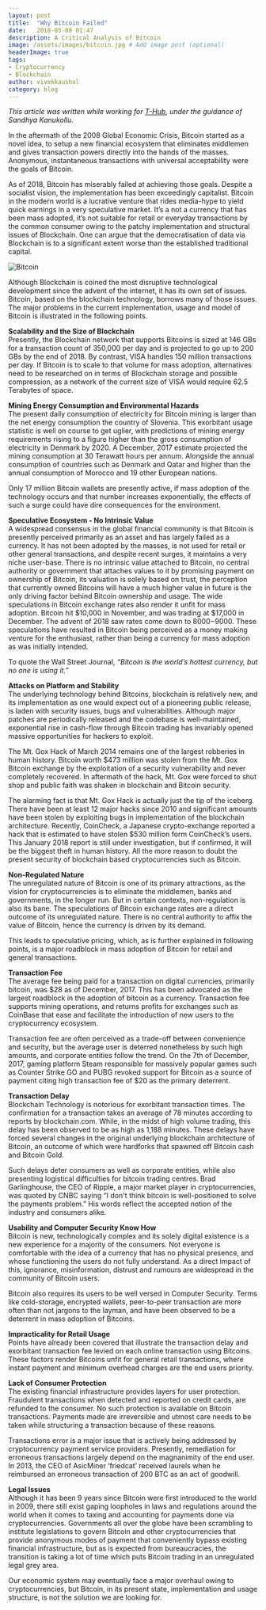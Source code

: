 ```yaml
---
layout: post
title:  "Why Bitcoin Failed"
date:   2018-05-08 01:47
description: A Critical Analysis of Bitcoin
image: /assets/images/bitcoin.jpg # Add image post (optional)
headerImage: true
tags: 
- Cryptocurrency
- Blockchain
author: vivekkaushal
category: blog
---
```


*This article was written while working for [T-Hub](https://t-hub.co), under the guidance of Sandhya Kanukollu.*

In the aftermath of the 2008 Global Economic Crisis, Bitcoin started as a novel idea, to setup a new financial ecosystem that eliminates middlemen and gives transaction powers directly into the hands of the masses. Anonymous, instantaneous transactions with universal acceptability were the goals of Bitcoin.

As of 2018, Bitcoin has miserably failed at achieving those goals. Despite a socialist vision, the implementation has been exceedingly capitalist. Bitcoin in the modern world is a lucrative venture that rides media-hype to yield quick earnings in a very speculative market. It’s a not a currency that has been mass adopted, it’s not suitable for retail or everyday transactions by the common consumer owing to the patchy implementation and structural issues of Blockchain. One can argue that the democratisation of data via Blockchain is to a significant extent worse than the established traditional capital.

![Bitcoin]({{site.url}}/assets/images/bitcoin-2.jpg)

Although Blockchain is coined the most disruptive technological development since the advent of the internet, it has its own set of issues. Bitcoin, based on the blockchain technology, borrows many of those issues. The major problems in the current implementation, usage and model of Bitcoin is illustrated in the following points.

**Scalability and the Size of Blockchain**  
Presently, the Blockchain network that supports Bitcoins is sized at 146 GBs for a transaction count of 350,000 per day and is projected to go up to 200 GBs by the end of 2018. By contrast, VISA handles 150 million transactions per day. If Bitcoin is to scale to that volume for mass adoption, alternatives need to be researched on in terms of Blockchain storage and possible compression, as a network of the current size of VISA would require 62.5 Terabytes of space.

**Mining Energy Consumption and Environmental Hazards**  
The present daily consumption of electricity for Bitcoin mining is larger than the net energy consumption the country of Slovenia. This exorbitant usage statistic is well on course to get uglier, with predictions of mining energy requirements rising to a figure higher than the gross consumption of electricity in Denmark by 2020. A December, 2017 estimate projected the mining consumption at 30 Terawatt hours per annum. Alongside the annual consumption of countries such as Denmark and Qatar and higher than the annual consumption of Morocco and 19 other European nations.

Only 17 million Bitcoin wallets are presently active, if mass adoption of the technology occurs and that number increases exponentially, the effects of such a surge could have dire consequences for the environment. 

**Speculative Ecosystem - No Intrinsic Value**  
A widespread consensus in the global financial community is that Bitcoin is presently perceived primarily as an asset and has largely failed as a currency. It has not been adopted by the masses, is not used for retail or other general transactions, and despite recent surges, it maintains a very niche user-base. There is no intrinsic value attached to Bitcoin, no central authority or government that attaches values to it by promising payment on ownership of Bitcoin, its valuation is solely based on trust, the perception that currently owned Bitcoins will have a much higher value in future is the only driving factor behind Bitcoin ownership and usage.
The wide speculations in Bitcoin exchange rates also render it unfit for mass adoption. Bitcoin hit $10,000 in November, and was trading at $17,000 in December. The advent of 2018 saw rates come down to $8000-$9000. These speculations have resulted in Bitcoin being perceived as a money making venture for the enthusiast, rather than being a currency for mass adoption as was initially intended.

To quote the Wall Street Journal,
*“Bitcoin is the world’s hottest currency, but no one is using it.”*


**Attacks on Platform and Stability**  
The underlying technology behind Bitcoins, blockchain is relatively new, and its implementation as one would expect out of a pioneering public release, is laden with security issues, bugs and vulnerabilities. Although major patches are periodically released and the codebase is well-maintained, exponential rise in cash-flow through Bitcoin trading has invariably opened massive opportunities for hackers to exploit.

The Mt. Gox Hack of March 2014 remains one of the largest robberies in human history. Bitcoin worth $473 million was stolen from the Mt. Gox Bitcoin exchange by the exploitation of a security vulnerability and never completely recovered. In aftermath of the hack, Mt. Gox were forced to shut shop and public faith was shaken in blockchain and Bitcoin security.

The alarming fact is that Mt. Gox Hack is actually just the tip of the iceberg. There have been at least 12 major hacks since 2010 and significant amounts have been stolen by exploiting bugs in implementation of the blockchain architecture. Recently, CoinCheck, a Japanese crypto-exchange reported a hack that is estimated to have stolen $530 million form CoinCheck’s users. This January 2018 report is still under investigation, but if confirmed, it will be the biggest theft in human history. All the more reason to doubt the present security of blockchain based cryptocurrencies such as Bitcoin.


**Non-Regulated Nature**  
The unregulated nature of Bitcoin is one of its primary attractions, as the vision for cryptocurrencies is to eliminate the middlemen, banks and governments, in the longer run. But in certain contexts, non-regulation is also its bane. The speculations of Bitcoin exchange rates are a direct outcome of its unregulated nature. There is no central authority to affix the value of Bitcoin, hence the currency is driven by its demand.

This leads to speculative pricing, which, as is further explained in following points, is a major roadblock in mass adoption of Bitcoin for retail and general transactions.


**Transaction Fee**  
The average fee being paid for a transaction on digital currencies, primarily bitcoin, was $28 as of December, 2017. This has been advocated as the largest roadblock in the adoption of bitcoin as a currency. Transaction fee supports mining operations, and returns profits for exchanges such as CoinBase that ease and facilitate the introduction of new users to the cryptocurrency ecosystem.

Transaction fee are often perceived as a trade-off between convenience and security, but the average user is deterred nonetheless by such high amounts, and corporate entities follow the trend. On the 7th of December, 2017, gaming platform Steam responsible for massively popular games such as Counter Strike GO and PUBG revoked support for Bitcoin as a source of payment citing high transaction fee of $20 as the primary deterrent.


**Transaction Delay**  
Blockchain Technology is notorious for exorbitant transaction times. The confirmation for a transaction takes an average of 78 minutes according to reports by blockchain.com. While, in the midst of high volume trading, this delay has been observed to be as high as 1,188 minutes. These delays have forced several changes in the original underlying blockchain architecture of Bitcoin, an outcome of which were hardforks that spawned off Bitcoin cash and Bitcoin Gold.

Such delays deter consumers as well as corporate entities, while also presenting logistical difficulties for bitcoin trading centres. Brad Garlinghouse, the CEO of Ripple, a major market player in cryptocurrencies, was quoted by CNBC saying “I don't think bitcoin is well-positioned to solve the payments problem.” His words reflect the accepted notion of the industry and consumers alike.


**Usability and Computer Security Know How**  
Bitcoin is new, technologically complex and its solely digital existence is a new experience for a majority of the consumers. Not everyone is comfortable with the idea of a currency that has no physical presence, and whose functioning the users do not fully understand. As a direct impact of this, ignorance, misinformation, distrust and rumours are widespread in the community of Bitcoin users.

Bitcoin also requires its users to be well versed in Computer Security. Terms like cold-storage, encrypted wallets, peer-to-peer transaction are more often than not jargons to the layman, and have been observed to be a deterrent in mass adoption of Bitcoins.


**Impracticality for Retail Usage**  
Points have already been covered that illustrate the transaction delay and exorbitant transaction fee levied on each online transaction using Bitcoins. These factors render Bitcoins unfit for general retail transactions, where instant payment and minimum overhead charges are the end users priority.


**Lack of Consumer Protection**  
The existing financial infrastructure provides layers for user protection. Fraudulent transactions when detected and reported on credit cards, are refunded to the consumer. No such protection is available on Bitcoin transactions. Payments made are irreversible and utmost care needs to be taken while structuring a transaction because of these reasons.

Transactions error is a major issue that is actively being addressed by cryptocurrency payment service providers. Presently, remediation for erroneous transactions largely depend on the magnanimity of the end user. In 2013, the CEO of AsicMiner ‘friedcat’ received laurels when he reimbursed an erroneous transaction of 200 BTC as an act of goodwill.


**Legal Issues**  
Although it has been 9 years since Bitcoin were first introduced to the world in 2009, there still exist gaping loopholes in laws and regulations around the world when it comes to taxing and accounting for payments done via cryptocurrencies. Governments all over the globe have been scrambling to institute legislations to govern Bitcoin and other cryptocurrencies that provide anonymous modes of payment that conveniently bypass existing financial infrastructure, but as is expected from bureaucracies, the transition is taking a lot of time which puts Bitcoin trading in an unregulated legal grey area.

Our economic system may eventually face a major overhaul owing to cryptocurrencies, but Bitcoin, in its present state, implementation and usage structure, is not the solution we are looking for.